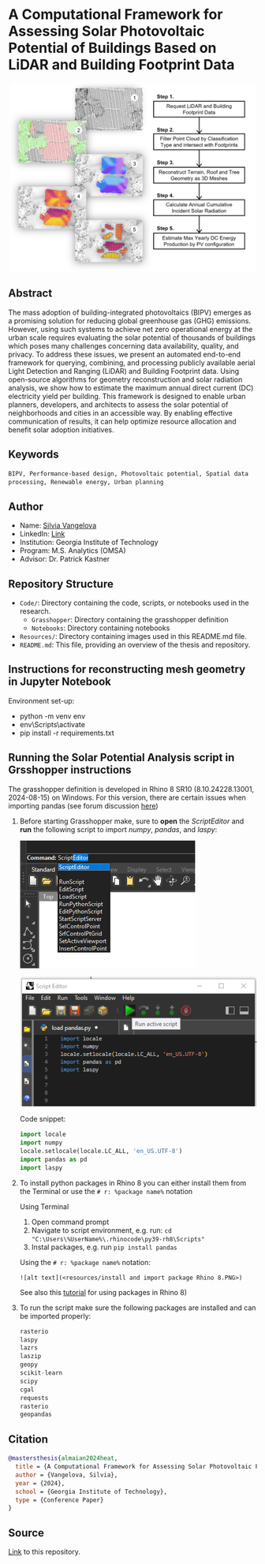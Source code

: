 # A Computational Framework for Assessing Solar Photovoltaic Potential of Buildings Based on LiDAR and Building Footprint Data

<p align="center"><img src="https://github.com/SustainableUrbanSystemsLab/Assessing-Solar-Potential-of-Buildings-Using-LiDAR-and-Footprint-Data/blob/main/Resources/methods%20overview.jpg" width="500px"></p>


## Abstract

The mass adoption of building-integrated photovoltaics (BIPV) emerges as a promising solution for reducing global greenhouse gas (GHG) emissions. However, using such systems to achieve net zero operational energy at the urban scale requires evaluating the solar potential of thousands of buildings which poses many challenges concerning data availability, quality, and privacy. To address these issues, we present an automated end-to-end framework for querying, combining, and processing publicly available aerial Light Detection and Ranging (LiDAR) and Building Footprint data. Using open-source algorithms for geometry reconstruction and solar radiation analysis, we show how to estimate the maximum annual direct current (DC) electricity yield per building. This framework is designed to enable urban planners, developers, and architects to assess the solar potential of neighborhoods and cities in an accessible way. By enabling effective communication of results, it can help optimize resource allocation and benefit solar adoption initiatives.

## Keywords

`BIPV, Performance-based design, Photovoltaic potential, Spatial data processing, Renewable energy, Urban planning`

## Author

- Name: [Silvia Vangelova](mailto:vangelova@ibi.baug.ethz.ch)
- LinkedIn: [Link](https://www.linkedin.com/in/silvia-vangelova-5ba9a4163/)
- Institution: Georgia Institute of Technology
- Program: M.S. Analytics (OMSA)
- Advisor: Dr. Patrick Kastner

## Repository Structure

- `Code/`: Directory containing the code, scripts, or notebooks used in the research.
  - `Grasshopper`: Directory containing the grasshopper definition
  - `Notebooks`: Directory containing notebooks
- `Resources/`: Directory containing images used in this README.md file.
- `README.md`: This file, providing an overview of the thesis and repository.

## Instructions for reconstructing mesh geometry in Jupyter Notebook 

Environment set-up:
  - python -m venv env  
  - env\Scripts\activate
  - pip install -r requirements.txt

## Running the Solar Potential Analysis script in Grsshopper instructions

The grasshopper definition is developed in Rhino 8 SR10 (8.10.24228.13001, 2024-08-15) on Windows. For this version, there are certain issues when importing pandas (see forum discussion [here](https://discourse.mcneel.com/t/rhino-8-i-cant-import-pandas-in-rhinos-scripteditor/168547/32))

1. Before starting Grasshopper make, sure to **open** the *ScriptEditor* and **run** the following script to import *numpy*, *pandas*, and *laspy*:
   
    ![alt text](<resources/select script editor.PNG>)

    ![alt text](<resources/run script in editor.PNG>)

    Code snippet:

    ```python
    import locale
    import numpy
    locale.setlocale(locale.LC_ALL, 'en_US.UTF-8')
    import pandas as pd
    import laspy
    ```

2. To install python packages in Rhino 8 you can either install them from the Terminal or use the ```# r: %package name%``` notation
   
   Using Terminal
      1. Open command prompt
      2. Navigate to script environment, e.g. run: ```cd "C:\Users\%UserName%\.rhinocode\py39-rh8\Scripts"```
      3. Instal packages, e.g. run ```pip install pandas```
   
   Using the ```# r: %package name%``` notation:
            
       ![alt text](<resources/install and import package Rhino 8.PNG>)


    See also this [tutorial](https://developer.rhino3d.com/guides/scripting/scripting-command/#using-packages) for using packages in Rhino 8)

3. To run the script make sure the following packages are installed and can be imported properly:
    ```python
    rasterio
    laspy
    lazrs
    laszip
    geopy
    scikit-learn
    scipy
    cgal
    requests
    rasterio
    geopandas
   ```


## Citation

```bibtex
@mastersthesis{almaian2024heat,
  title = {A Computational Framework for Assessing Solar Photovoltaic Potential of Buildings Based on LiDAR and Building Footprint Data},
  author = {Vangelova, Silvia},
  year = {2024},
  school = {Georgia Institute of Technology},
  type = {Conference Paper}
}
```

## Source

[Link](https://github.com/SustainableUrbanSystemsLab/Assessing-Solar-Potential-of-Buildings-Using-LiDAR-and-Footprint-Data) to this repository.
